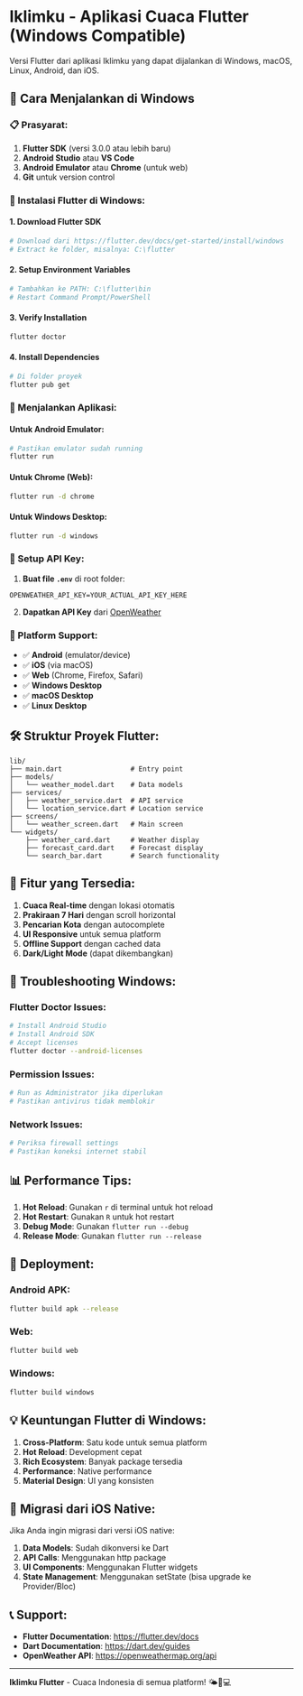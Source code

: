 # Iklimku - Aplikasi Cuaca Flutter (Windows Compatible)

Versi Flutter dari aplikasi Iklimku yang dapat dijalankan di Windows, macOS, Linux, Android, dan iOS.

## 🚀 Cara Menjalankan di Windows

### 📋 Prasyarat:

1. **Flutter SDK** (versi 3.0.0 atau lebih baru)
2. **Android Studio** atau **VS Code**
3. **Android Emulator** atau **Chrome** (untuk web)
4. **Git** untuk version control

### 🔧 Instalasi Flutter di Windows:

#### 1. **Download Flutter SDK**

```bash
# Download dari https://flutter.dev/docs/get-started/install/windows
# Extract ke folder, misalnya: C:\flutter
```

#### 2. **Setup Environment Variables**

```bash
# Tambahkan ke PATH: C:\flutter\bin
# Restart Command Prompt/PowerShell
```

#### 3. **Verify Installation**

```bash
flutter doctor
```

#### 4. **Install Dependencies**

```bash
# Di folder proyek
flutter pub get
```

### 🎯 Menjalankan Aplikasi:

#### **Untuk Android Emulator:**

```bash
# Pastikan emulator sudah running
flutter run
```

#### **Untuk Chrome (Web):**

```bash
flutter run -d chrome
```

#### **Untuk Windows Desktop:**

```bash
flutter run -d windows
```

### 🔑 Setup API Key:

1. **Buat file `.env`** di root folder:

```env
OPENWEATHER_API_KEY=YOUR_ACTUAL_API_KEY_HERE
```

2. **Dapatkan API Key** dari [OpenWeather](https://openweathermap.org/api)

### 📱 Platform Support:

- ✅ **Android** (emulator/device)
- ✅ **iOS** (via macOS)
- ✅ **Web** (Chrome, Firefox, Safari)
- ✅ **Windows Desktop**
- ✅ **macOS Desktop**
- ✅ **Linux Desktop**

## 🛠️ Struktur Proyek Flutter:

```
lib/
├── main.dart                 # Entry point
├── models/
│   └── weather_model.dart    # Data models
├── services/
│   ├── weather_service.dart  # API service
│   └── location_service.dart # Location service
├── screens/
│   └── weather_screen.dart   # Main screen
└── widgets/
    ├── weather_card.dart     # Weather display
    ├── forecast_card.dart    # Forecast display
    └── search_bar.dart       # Search functionality
```

## 🌟 Fitur yang Tersedia:

1. **Cuaca Real-time** dengan lokasi otomatis
2. **Prakiraan 7 Hari** dengan scroll horizontal
3. **Pencarian Kota** dengan autocomplete
4. **UI Responsive** untuk semua platform
5. **Offline Support** dengan cached data
6. **Dark/Light Mode** (dapat dikembangkan)

## 🔧 Troubleshooting Windows:

### **Flutter Doctor Issues:**

```bash
# Install Android Studio
# Install Android SDK
# Accept licenses
flutter doctor --android-licenses
```

### **Permission Issues:**

```bash
# Run as Administrator jika diperlukan
# Pastikan antivirus tidak memblokir
```

### **Network Issues:**

```bash
# Periksa firewall settings
# Pastikan koneksi internet stabil
```

## 📊 Performance Tips:

1. **Hot Reload**: Gunakan `r` di terminal untuk hot reload
2. **Hot Restart**: Gunakan `R` untuk hot restart
3. **Debug Mode**: Gunakan `flutter run --debug`
4. **Release Mode**: Gunakan `flutter run --release`

## 🚀 Deployment:

### **Android APK:**

```bash
flutter build apk --release
```

### **Web:**

```bash
flutter build web
```

### **Windows:**

```bash
flutter build windows
```

## 💡 Keuntungan Flutter di Windows:

1. **Cross-Platform**: Satu kode untuk semua platform
2. **Hot Reload**: Development cepat
3. **Rich Ecosystem**: Banyak package tersedia
4. **Performance**: Native performance
5. **Material Design**: UI yang konsisten

## 🔄 Migrasi dari iOS Native:

Jika Anda ingin migrasi dari versi iOS native:

1. **Data Models**: Sudah dikonversi ke Dart
2. **API Calls**: Menggunakan http package
3. **UI Components**: Menggunakan Flutter widgets
4. **State Management**: Menggunakan setState (bisa upgrade ke Provider/Bloc)

## 📞 Support:

- **Flutter Documentation**: https://flutter.dev/docs
- **Dart Documentation**: https://dart.dev/guides
- **OpenWeather API**: https://openweathermap.org/api

---

**Iklimku Flutter** - Cuaca Indonesia di semua platform! 🌤️📱💻
